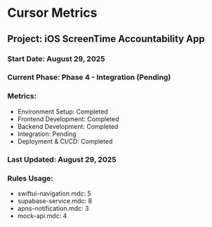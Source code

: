 # Cursor Metrics

## Project: iOS ScreenTime Accountability App

### Start Date: August 29, 2025

### Current Phase: Phase 4 - Integration (Pending)

### Metrics:
- Environment Setup: Completed
- Frontend Development: Completed
- Backend Development: Completed
- Integration: Pending
- Deployment & CI/CD: Completed

### Last Updated: August 29, 2025

### Rules Usage:
- swiftui-navigation.mdc: 5
- supabase-service.mdc: 8
- apns-notification.mdc: 3
- mock-api.mdc: 4